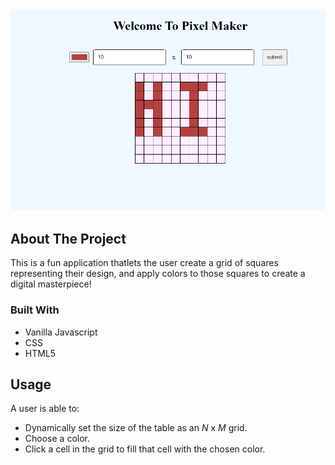 <img src="demo.png" alt="demo" />

## About The Project
This is a fun application thatlets the user create a grid of squares representing their design, and apply colors to those squares to create a digital masterpiece!

### Built With
* Vanilla Javascript
* CSS
* HTML5

## Usage
A user is able to:

- Dynamically set the size of the table as an _N_ x _M_ grid.
- Choose a color.
- Click a cell in the grid to fill that cell with the chosen color.
